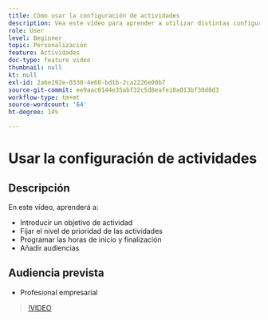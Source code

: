 ```yaml
---
title: Cómo usar la configuración de actividades
description: Vea este vídeo para aprender a utilizar distintas configuraciones de actividad en Adobe Target, como objetivos, niveles de prioridad, tiempos de inicio y finalización y audiencias.
role: User
level: Beginner
topic: Personalización
feature: Actividades
doc-type: feature video
thumbnail: null
kt: null
exl-id: 2a6e292e-0330-4e60-bd1b-2ca2226e00b7
source-git-commit: ee9aac0144e35abf32c5d8eafe10a013bf30d8d3
workflow-type: tm+mt
source-wordcount: '64'
ht-degree: 14%

---
```


# Usar la configuración de actividades

## Descripción

En este vídeo, aprenderá a:

* Introducir un objetivo de actividad
* Fijar el nivel de prioridad de las actividades
* Programar las horas de inicio y finalización
* Añadir audiencias

## Audiencia prevista

* Profesional empresarial

>[!VIDEO](https://video.tv.adobe.com/v/17381/?quality=12)
